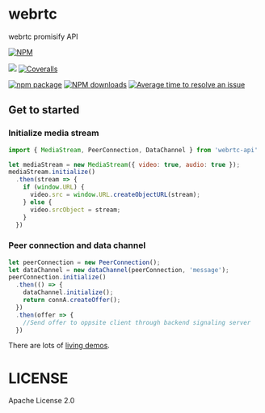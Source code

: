 # webrtc
webrtc promisify API

[![NPM](https://nodei.co/npm//webrtc-api.png?stars&downloads)](https://nodei.co/npm/webrtc-api/)

[![](https://img.shields.io/travis/woodstage/webrtc-api.svg?style=flat-square)](https://travis-ci.org/woodstage/webrtc-api)
[![Coveralls](https://img.shields.io/coveralls/woodstage/webrtc-api.svg?style=flat-square)](https://coveralls.io/github/woodstage/webrtc-api)


[![npm package](https://img.shields.io/npm/v/webrtc-api.svg?style=flat-square)](https://www.npmjs.org/package/webrtc-api)
[![NPM downloads](http://img.shields.io/npm/dm/webrtc-api.svg?style=flat-square)](https://npmjs.org/package/webrtc-api)
[![Average time to resolve an issue](http://isitmaintained.com/badge/resolution/woodstage/webrtc-api.svg)](http://isitmaintained.com/project/woodstage/webrtc-api "Average time to resolve an issue")

## Get to started

### Initialize media stream
```javascript
import { MediaStream, PeerConnection, DataChannel } from 'webrtc-api'

let mediaStream = new MediaStream({ video: true, audio: true });
mediaStream.initialize()
  .then(stream => {
    if (window.URL) {
      video.src = window.URL.createObjectURL(stream);
    } else {
      video.srcObject = stream;
    }
  })
```

### Peer connection and data channel 

```javascript
let peerConnection = new PeerConnection();
let dataChannel = new dataChannel(peerConnection, 'message');
peerConnection.initialize()
  .then(() => {
    dataChannel.initialize();
    return connA.createOffer();
  })
  .then(offer => {
    //Send offer to oppsite client through backend signaling server
  })
```

There are lots of [living demos](https://woodstage.github.io/webrtc-api/).

# LICENSE
Apache License 2.0
